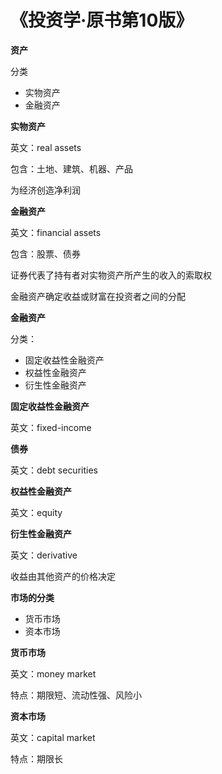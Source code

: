 # 《投资学·原书第10版》

**资产**

分类

- 实物资产
- 金融资产

**实物资产**

英文：real assets

包含：土地、建筑、机器、产品

为经济创造净利润

**金融资产**

英文：financial assets

包含：股票、债券

证券代表了持有者对实物资产所产生的收入的索取权

金融资产确定收益或财富在投资者之间的分配

**金融资产**

分类：

- 固定收益性金融资产
- 权益性金融资产
- 衍生性金融资产

**固定收益性金融资产**

英文：fixed-income

**债券**

英文：debt securities

**权益性金融资产**

英文：equity

**衍生性金融资产**

英文：derivative

收益由其他资产的价格决定

**市场的分类**

- 货币市场
- 资本市场

**货币市场**

英文：money market

特点：期限短、流动性强、风险小

**资本市场**

英文：capital market

特点：期限长

